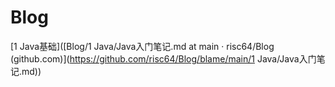 # Blog



[1 Java基础]([Blog/1 Java/Java入门笔记.md at main · risc64/Blog (github.com)](https://github.com/risc64/Blog/blame/main/1 Java/Java入门笔记.md))





